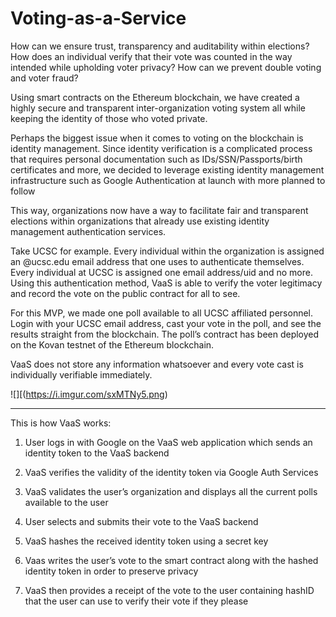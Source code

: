 # Voting-as-a-Service

How can we ensure trust, transparency and auditability within elections?
How does an individual verify that their vote was counted in the way intended while upholding voter privacy?
How can we prevent double voting and voter fraud?


Using smart contracts on the Ethereum blockchain, we have created a highly secure and transparent inter-organization voting system all while keeping the identity of those who voted private.
 
Perhaps the biggest issue when it comes to voting on the blockchain is identity management.  Since identity verification is a complicated process that requires personal documentation such as IDs/SSN/Passports/birth certificates and more, we decided to leverage existing identity management infrastructure such as Google Authentication at launch with more planned to follow

This way, organizations now have a way to facilitate fair and transparent elections within organizations that already use existing identity management authentication services. 

Take UCSC for example. Every individual within the organization is assigned an @ucsc.edu email address that one uses to authenticate themselves. Every individual at UCSC is assigned one email address/uid and no more. Using this authentication method, VaaS is able to verify the voter legitimacy and record the vote on the public contract for all to see.

For this MVP,  we made one poll available to all UCSC affiliated personnel. Login with your UCSC email address, cast your vote in the poll, and see the results straight from the blockchain. The poll’s contract has been deployed on the Kovan testnet of the Ethereum blockchain.

VaaS does not store any information whatsoever and every vote cast is individually verifiable immediately. 

![][(https://i.imgur.com/sxMTNy5.png)

---
This is how VaaS works:

1. User logs in with Google on the VaaS web application which sends an identity token to the VaaS backend

2. VaaS verifies the validity of the identity token via Google Auth Services

3. VaaS validates the user’s organization and displays all the current polls available to the user

4. User selects and submits their vote to the VaaS backend

5. VaaS hashes the received identity token using a secret key 

6. Vaas writes the user’s vote to the smart contract along with the hashed identity token in order to preserve privacy

7. VaaS then provides a receipt of the vote to the user containing hashID that the user can use to verify their vote if they please

